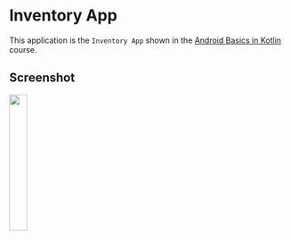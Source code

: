 # Inventory App

This application is the <code>Inventory App</code> shown in the [Android Basics in Kotlin](https://developer.android.com/courses/android-basics-kotlin/course) course.

## Screenshot
<p>
<img width="25%" src="https://github.com/tariksafakutuk/Android-Basics-in-Kotlin/assets/58528205/a6ea4de3-2211-49f0-bfd1-e668e750e872" alt="">
</p>